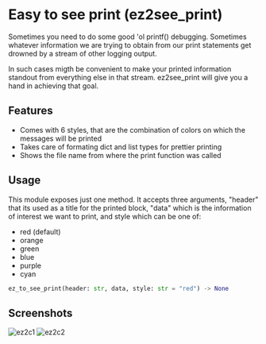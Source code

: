 # Easy to see print (ez2see_print)

Sometimes you need to do some good 'ol printf() debugging. Sometimes whatever information we are trying to obtain from our print statements get drowned by a stream of other logging output.

In such cases migth be convenient to make your printed information standout from everything else in that stream. ez2see_print will give you a hand in achieving that goal.

## Features

- Comes with 6 styles, that are the combination of colors on which the messages will be printed
- Takes care of formating dict and list types for prettier printing
- Shows the file name from where the print function was called

## Usage
This module exposes just one method. It accepts three arguments, "header" that its used as a title for the printed block, "data" which is the information of interest we want to print, and style which can be one of:
- red (default)
- orange
- green
- blue
- purple
- cyan

```python
ez_to_see_print(header: str, data, style: str = "red") -> None
```

## Screenshots
![ez2c1](https://user-images.githubusercontent.com/6504237/64487948-46603a80-d27c-11e9-9155-a0d9ebafe598.PNG)
![ez2c2](https://user-images.githubusercontent.com/6504237/64487949-4829fe00-d27c-11e9-8e02-c775f329cf55.PNG)
